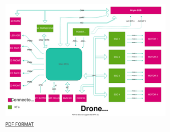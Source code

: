 ![power_board_block_diagram.svg](uploads/7e9247c44d5a675a3d181d98849318b0/power_board_block_diagram.svg)

[PDF FORMAT](uploads/8de001d3a2ea623b41782ea7e04a6803/power_board_block_diagram.pdf)